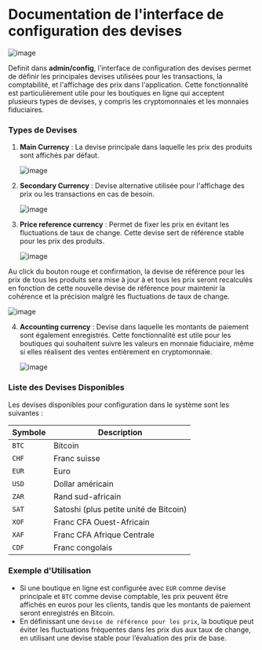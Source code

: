 # Documentation de l'interface de configuration des devises

![image](https://github.com/user-attachments/assets/13e4bd2d-07d2-4173-8561-7fd2e04f8a04)

Definit dans **admin/config**, l'interface de configuration des devises permet de définir les principales devises utilisées pour les transactions, la comptabilité, et l'affichage des prix dans l'application. Cette fonctionnalité est particulièrement utile pour les boutiques en ligne qui acceptent plusieurs types de devises, y compris les cryptomonnaies et les monnaies fiduciaires.

### Types de Devises

1. **Main Currency** : La devise principale dans laquelle les prix des produits sont affichés par défaut.

   ![image](https://github.com/user-attachments/assets/a8c04434-3fbc-4b3a-98f2-31e60aacca33)

2. **Secondary Currency** : Devise alternative utilisée pour l'affichage des prix ou les transactions en cas de besoin.

   ![image](https://github.com/user-attachments/assets/07276ee0-8ca5-43b7-ae9f-62aaa3467050)

3. **Price reference currency** : Permet de fixer les prix en évitant les fluctuations de taux de change. Cette devise sert de référence stable pour les prix des produits.

   ![image](https://github.com/user-attachments/assets/7bc13de5-0206-4883-81d1-e80861f36803)

Au click du bouton rouge et confirmation, la devise de référence pour les prix de tous les produits sera mise à jour à et tous les prix seront recalculés en fonction de cette nouvelle devise de référence pour maintenir la cohérence et la précision malgré les fluctuations de taux de change.

![image](https://github.com/user-attachments/assets/9ca15711-acdd-490d-89f0-b5f7b8558c91)

4. **Accounting currency** : Devise dans laquelle les montants de paiement sont également enregistrés. Cette fonctionnalité est utile pour les boutiques qui souhaitent suivre les valeurs en monnaie fiduciaire, même si elles réalisent des ventes entièrement en cryptomonnaie.

   ![image](https://github.com/user-attachments/assets/27b4bd83-69b4-42e2-9f28-370b5a7306fa)

### Liste des Devises Disponibles

Les devises disponibles pour configuration dans le système sont les suivantes :

| Symbole | Description                            |
| ------- | -------------------------------------- |
| `BTC`   | Bitcoin                                |
| `CHF`   | Franc suisse                           |
| `EUR`   | Euro                                   |
| `USD`   | Dollar américain                       |
| `ZAR`   | Rand sud-africain                      |
| `SAT`   | Satoshi (plus petite unité de Bitcoin) |
| `XOF`   | Franc CFA Ouest-Africain               |
| `XAF`   | Franc CFA Afrique Centrale             |
| `CDF`   | Franc congolais                        |

### Exemple d'Utilisation

- Si une boutique en ligne est configurée avec `EUR` comme devise principale et `BTC` comme devise comptable, les prix peuvent être affichés en euros pour les clients, tandis que les montants de paiement seront enregistrés en Bitcoin.
- En définissant une `devise de référence pour les prix`, la boutique peut éviter les fluctuations fréquentes dans les prix dus aux taux de change, en utilisant une devise stable pour l’évaluation des prix de base.
